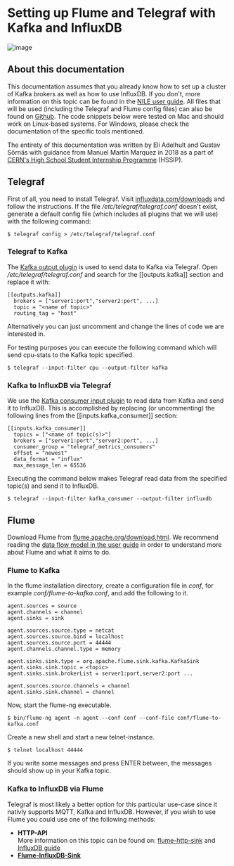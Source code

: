 # Setting up Flume and Telegraf with Kafka and InfluxDB
![image](readme-graphics/graph1.png "Graphical representation of the setup")

## About this documentation
This documentation assumes that you already know how to set up a cluster of Kafka brokers as well as how to use InfluxDB. If you don't, more information on this topic can be found in the [NILE user guide](http://nile-user-guide.web.cern.ch/). All files that will be used (including the Telegraf and Flume config files) can also be found on [Github](https://github.com/gruffo/CERN-HSSIP-Kafka). The code snippets below were tested on Mac and should work on Linux-based systems. For Windows, please check the documentation of the specific tools mentioned.

The entirety of this documentation was written by Eli Adelhult and Gustav Sörnäs with guidance from Manuel Martin Marquez in 2018 as a part of [CERN's High School Student Internship Programme](https://hssip.web.cern.ch/) (HSSIP).

## Telegraf
First of all, you need to install Telegraf. Visit [influxdata.com/downloads](http://influxdata.com/downloads) and follow the instructions. If the file */etc/telegraf/telegraf.conf* doesn't exist, generate a default config file (which includes all plugins that we will use) with the following command:

```
$ telegraf config > /etc/telegraf/telegraf.conf
```

### Telegraf to Kafka
The [Kafka output plugin](https://github.com/influxdata/telegraf/tree/master/plugins/outputs/kafka) is used to send data to Kafka via Telegraf. Open */etc/telegraf/telegraf.conf* and search for the [[outputs.kafka]] section and replace it with:
```
[[outputs.kafka]]
  brokers = ["server1:port","server2:port", ...]
  topic = "<name of topic>"
  routing_tag = "host"
```
Alternatively you can just uncomment and change the lines of code we are interested in.

For testing purposes you can execute the following command which will send cpu-stats to the Kafka topic specified.
```
$ telegraf --input-filter cpu --output-filter kafka
```

### Kafka to InfluxDB via Telegraf
We use the [Kafka consumer input plugin](https://github.com/influxdata/telegraf/tree/master/plugins/inputs/kafka_consumer) to  read data from Kafka and send it to InfluxDB. This is accomplished by replacing (or uncommenting) the following lines from the [[inputs.kafka_consumer]] section:
```
[[inputs.kafka_consumer]]
  topics = ["<name of topic(s)>"]
  brokers = ["server1:port","server2:port", ...]
  consumer_group = "telegraf_metrics_consumers"
  offset = "newest"
  data_format = "influx"
  max_message_len = 65536
```
Executing the command below makes Telegraf read data from the specified topic(s) and send it to InfluxDB.
```
$ telegraf --input-filter kafka_consumer --output-filter influxdb
```



## Flume
Download Flume from [flume.apache.org/download.html](https://flume.apache.org/download.html). We recommend reading the [data flow model in the user guide](https://flume.apache.org/FlumeUserGuide.html#data-flow-model) in order to understand more about Flume and what it aims to do.

### Flume to Kafka
In the flume installation directory, create a configuration file in *conf*, for example *conf/flume-to-kafka.conf*, and add the following to it.

```
agent.sources = source
agent.channels = channel
agent.sinks = sink

agent.sources.source.type = netcat
agent.sources.source.bind = localhost
agent.sources.source.port = 44444
agent.channels.channel.type = memory

agent.sinks.sink.type = org.apache.flume.sink.kafka.KafkaSink
agent.sinks.sink.topic = <topic>
agent.sinks.sink.brokerList = server1:port,server2:port ...

agent.sources.source.channels = channel
agent.sinks.sink.channel = channel
```
Now, start the flume-ng executable.
```
$ bin/flume-ng agent -n agent --conf conf --conf-file conf/flume-to-kafka.conf
```
Create a new shell and start a new telnet-instance.
```
$ telnet localhost 44444
```
If you write some messages and press ENTER between, the messages should show up in your Kafka topic.

### Kafka to InfluxDB via Flume
Telegraf is most likely a better option for this particular use-case since it nativly supports MQTT, Kafka and InfluxDB. However, if you wish to use Flume you could use one of the following methods:

* **HTTP-API**  
More information on this topic can be found on: [flume-http-sink](https://github.com/hmrc/flume-http-sink) and [InfluxDB guide ](https://docs.influxdata.com/influxdb/v1.5/guides/writing_data/)
* **[Flume-InfluxDB-Sink](https://github.com/szaharici/Flume-InfluxDB-Sink)**
